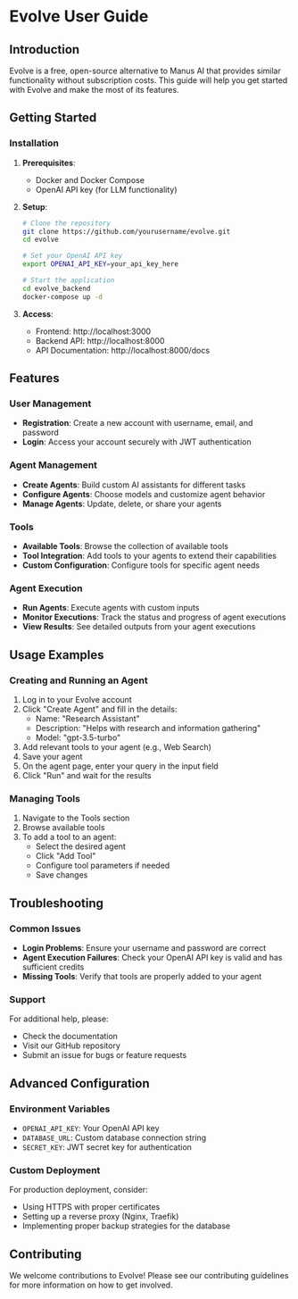 # Evolve User Guide

## Introduction

Evolve is a free, open-source alternative to Manus AI that provides similar functionality without subscription costs. This guide will help you get started with Evolve and make the most of its features.

## Getting Started

### Installation

1. **Prerequisites**:
   - Docker and Docker Compose
   - OpenAI API key (for LLM functionality)

2. **Setup**:
   ```bash
   # Clone the repository
   git clone https://github.com/yourusername/evolve.git
   cd evolve
   
   # Set your OpenAI API key
   export OPENAI_API_KEY=your_api_key_here
   
   # Start the application
   cd evolve_backend
   docker-compose up -d
   ```

3. **Access**:
   - Frontend: http://localhost:3000
   - Backend API: http://localhost:8000
   - API Documentation: http://localhost:8000/docs

## Features

### User Management

- **Registration**: Create a new account with username, email, and password
- **Login**: Access your account securely with JWT authentication

### Agent Management

- **Create Agents**: Build custom AI assistants for different tasks
- **Configure Agents**: Choose models and customize agent behavior
- **Manage Agents**: Update, delete, or share your agents

### Tools

- **Available Tools**: Browse the collection of available tools
- **Tool Integration**: Add tools to your agents to extend their capabilities
- **Custom Configuration**: Configure tools for specific agent needs

### Agent Execution

- **Run Agents**: Execute agents with custom inputs
- **Monitor Executions**: Track the status and progress of agent executions
- **View Results**: See detailed outputs from your agent executions

## Usage Examples

### Creating and Running an Agent

1. Log in to your Evolve account
2. Click "Create Agent" and fill in the details:
   - Name: "Research Assistant"
   - Description: "Helps with research and information gathering"
   - Model: "gpt-3.5-turbo"
3. Add relevant tools to your agent (e.g., Web Search)
4. Save your agent
5. On the agent page, enter your query in the input field
6. Click "Run" and wait for the results

### Managing Tools

1. Navigate to the Tools section
2. Browse available tools
3. To add a tool to an agent:
   - Select the desired agent
   - Click "Add Tool"
   - Configure tool parameters if needed
   - Save changes

## Troubleshooting

### Common Issues

- **Login Problems**: Ensure your username and password are correct
- **Agent Execution Failures**: Check your OpenAI API key is valid and has sufficient credits
- **Missing Tools**: Verify that tools are properly added to your agent

### Support

For additional help, please:
- Check the documentation
- Visit our GitHub repository
- Submit an issue for bugs or feature requests

## Advanced Configuration

### Environment Variables

- `OPENAI_API_KEY`: Your OpenAI API key
- `DATABASE_URL`: Custom database connection string
- `SECRET_KEY`: JWT secret key for authentication

### Custom Deployment

For production deployment, consider:
- Using HTTPS with proper certificates
- Setting up a reverse proxy (Nginx, Traefik)
- Implementing proper backup strategies for the database

## Contributing

We welcome contributions to Evolve! Please see our contributing guidelines for more information on how to get involved.

